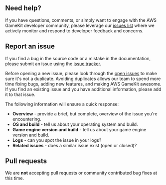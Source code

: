 ## Need help?
If you have questions, comments, or simply want to engage with the AWS GameKit developer community, please leverage our [issues list](https://github.com/aws/aws-gamekit-cloud-resources/issues) where we actively monitor and respond to developer feedback and concerns.

## Report an issue
If you find a bug in the source code or a mistake in the documentation, please submit an issue using the [issue tracker](https://github.com/aws/aws-gamekit-cloud-resources/issues/new).

Before opening a new issue, please look through the [open issues](https://github.com/aws/aws-gamekit-cloud-resources/issues) to make sure it's not a duplicate. Avoiding duplicates allows our team to spend more time fixing bugs, adding new features, and making AWS GameKit awesome. If you find an existing issue and you have additional information, please add it to that issue.   

The following information will ensure a quick response:

* **Overview** - provide a brief, but complete, overview of the issue you're encountering.
* **OS and build** - tell us about your operating system and build.
* **Game engine version and build** - tell us about your game engine version and build.
* **Logs** - can you spot the issue in your logs?
* **Related issues** - does a similar issue exist (open or closed)?

## Pull requests
We are **not** accepting pull requests or community contributed bug fixes at this time.
